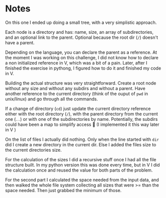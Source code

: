 # Notes

On this one I ended up doing a small tree, with a very simplistic approach.

Each node is a directory and has: name, size, an array of subdirectories, and an optional link to the parent. Optional because the root dir (`/`) doesn't have a parent.

Depending on the language, you can declare the parent as a reference. At the moment I was working on this challenge, I did not know how to declare a non initialized reference in V, which was a bit of a pain. Later, after I finished the exercise in pythong, I figured how to do it and finished my code in V. 

Building the actual structure was very straightforward. Create a root node without any size and without any subdirs and without a parent. Have another reference to the current directory (think of the ouput of `pwd` in unix/linux) and go through all the commands.

If a change of directory (`cd`) just update the current directory reference either with the root directory (`/`), with the parent directory from the current one (`..`) or with one of the subdirectories by name. Potentially, the subdirs could have been a map to simplify access :thinking: (I implemented it this way later in V )

On the list of files I actually did nothing. Only when the line started with `dir` did I create a new directory in the current dir. Else I added the files size to the current directories size.

For the calculation of the sizes I did a recursive stuff once I had all the file structure built. In my python version this was done every time, but in V I did the calculation once and reused the value for both parts of the problem.

For the second part I calculated the space needed from the input data, and then walked the whole file system collecting all sizes that were >= than the space needed. Then just grabbed the minimum of those.
